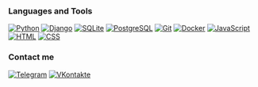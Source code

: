 ### Languages and Tools
[![Python](https://img.shields.io/badge/Python-30363d?style=flat-square&logo=Python&logoColor=3b77a8)](https://www.python.org/)
[![Django](https://img.shields.io/badge/Django-30363d?style=flat-square&logo=Django&logoColor=2ba977)](https://www.djangoproject.com/)
[![SQLite](https://img.shields.io/badge/SQLite-30363d?style=flat-square&logo=SQLite&logoColor=00758f)](https://sqlite.org/index.html)
[![PostgreSQL](https://img.shields.io/badge/PostgreSQL-30363d?style=flat-square&logo=PostgreSQL&logoColor=336791)](https://www.postgresql.org/)
[![Git](https://img.shields.io/badge/Git-30363d?style=flat-square&logo=Git&logoColor=f05133)](https://git-scm.com/)
[![Docker](https://img.shields.io/badge/Docker-30363d?style=flat-square&logo=Docker&logoColor=2496ed)](https://www.docker.com/)
[![JavaScript](https://img.shields.io/badge/JavaScript-30363d?style=flat-square&logo=JavaScript&logoColor=f7df1e)](http://www.ecma-international.org/publications-and-standards/standards/ecma-262/)
[![HTML](https://img.shields.io/badge/HTML-30363d?style=flat-square&logo=HTML5&logoColor=e44d26)](https://html.spec.whatwg.org/multipage/)
[![CSS](https://img.shields.io/badge/CSS-30363d?style=flat-square&logo=CSS3&logoColor=2965f1)](https://www.w3.org/Style/CSS/)

### Contact me
[![Telegram](https://img.shields.io/badge/Telegram-30363d?style=flat-square&logo=Telegram&logoColor=30a8db)](https://vk.com/stepan_ivanov_me)
[![VKontakte](https://img.shields.io/badge/VK-30363d?style=flat-square&logo=VK&logoColor=0077ff)](https://vk.com/stepan_ivanov_me)

